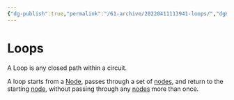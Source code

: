```yaml
---
{"dg-publish":true,"permalink":"/61-archive/20220411113941-loops/","dgHomeLink":true,"dgPassFrontmatter":false}
---
```



# Loops

A Loop is any closed path within a circuit.

A loop starts from a [Node](20220411113840-node.md), passes through a set of [nodes](20220411113840-node.md), and return to the starting [node](20220411113840-node.md), without passing through any [nodes](20220411113840-node.md) more than once.
